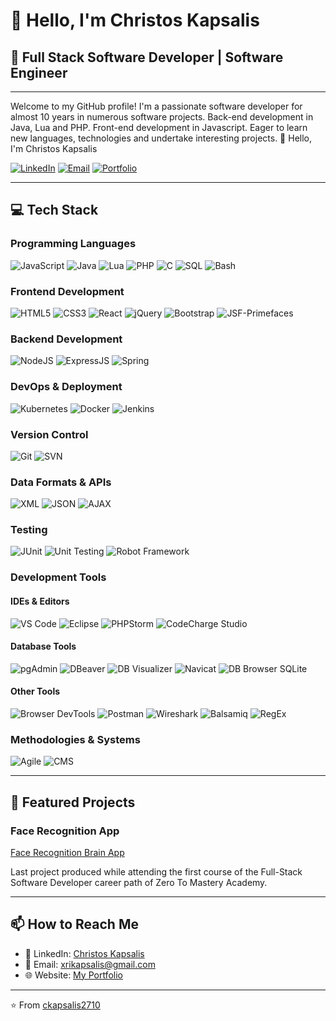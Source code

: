 👋 Hello, I'm Christos Kapsalis
==================================

## 🚀 Full Stack Software Developer | Software Engineer
-----------------------------

Welcome to my GitHub profile! I'm a passionate software developer for almost 10 years in numerous software projects. Back-end development in Java, Lua and PHP. Front-end development in Javascript. Eager to learn new languages, technologies and undertake interesting projects.
👋 Hello, I'm Christos Kapsalis

[![LinkedIn](https://img.shields.io/badge/LinkedIn-0077B5?style=for-the-badge&logo=linkedin&logoColor=white)](https://linkedin.com/in/christos-kapsalis-lin/)
[![Email](https://img.shields.io/badge/Email-D14836?style=for-the-badge&logo=gmail&logoColor=white)](mailto:xrikapsalis@example.com)
[![Portfolio](https://img.shields.io/badge/Portfolio-000000?style=for-the-badge&logo=About.me&logoColor=white)](https://ckapsalis2710.github.io/portfolio/)

---

## 💻 Tech Stack

### Programming Languages
![JavaScript](https://img.shields.io/badge/JavaScript-F7DF1E?style=for-the-badge&logo=javascript&logoColor=black)
![Java](https://img.shields.io/badge/Java-ED8B00?style=for-the-badge&logo=openjdk&logoColor=white)
![Lua](https://img.shields.io/badge/Lua-2C2D72?style=for-the-badge&logo=lua&logoColor=white)
![PHP](https://img.shields.io/badge/PHP-777BB4?style=for-the-badge&logo=php&logoColor=white)
![C](https://img.shields.io/badge/C-00599C?style=for-the-badge&logo=c&logoColor=white)
![SQL](https://img.shields.io/badge/SQL-4479A1?style=for-the-badge&logo=postgresql&logoColor=white)
![Bash](https://img.shields.io/badge/Bash-4EAA25?style=for-the-badge&logo=gnu-bash&logoColor=white)

### Frontend Development
![HTML5](https://img.shields.io/badge/HTML5-E34F26?style=for-the-badge&logo=html5&logoColor=white)
![CSS3](https://img.shields.io/badge/CSS3-1572B6?style=for-the-badge&logo=css3&logoColor=white)
![React](https://img.shields.io/badge/React-20232A?style=for-the-badge&logo=react&logoColor=61DAFB)
![jQuery](https://img.shields.io/badge/jQuery-0769AD?style=for-the-badge&logo=jquery&logoColor=white)
![Bootstrap](https://img.shields.io/badge/Bootstrap-7952B3?style=for-the-badge&logo=bootstrap&logoColor=white)
![JSF-Primefaces](https://img.shields.io/badge/JSF--Primefaces-007396?style=for-the-badge&logo=java&logoColor=white)

### Backend Development
![NodeJS](https://img.shields.io/badge/Node.js-339933?style=for-the-badge&logo=nodedotjs&logoColor=white)
![ExpressJS](https://img.shields.io/badge/Express.js-000000?style=for-the-badge&logo=express&logoColor=white)
![Spring](https://img.shields.io/badge/Spring-6DB33F?style=for-the-badge&logo=spring&logoColor=white)

### DevOps & Deployment
![Kubernetes](https://img.shields.io/badge/Kubernetes-326CE5?style=for-the-badge&logo=kubernetes&logoColor=white)
![Docker](https://img.shields.io/badge/Docker-2496ED?style=for-the-badge&logo=docker&logoColor=white)
![Jenkins](https://img.shields.io/badge/Jenkins-D24939?style=for-the-badge&logo=jenkins&logoColor=white)

### Version Control
![Git](https://img.shields.io/badge/Git-F05032?style=for-the-badge&logo=git&logoColor=white)
![SVN](https://img.shields.io/badge/SVN-809CC9?style=for-the-badge&logo=subversion&logoColor=white)

### Data Formats & APIs
![XML](https://img.shields.io/badge/XML-0C54C2?style=for-the-badge&logo=xml&logoColor=white)
![JSON](https://img.shields.io/badge/JSON-000000?style=for-the-badge&logo=json&logoColor=white)
![AJAX](https://img.shields.io/badge/AJAX-0769AD?style=for-the-badge&logo=javascript&logoColor=white)

### Testing
![JUnit](https://img.shields.io/badge/JUnit-25A162?style=for-the-badge&logo=junit5&logoColor=white)
![Unit Testing](https://img.shields.io/badge/Unit_Testing-3776AB?style=for-the-badge&logo=checkmarx&logoColor=white)
![Robot Framework](https://img.shields.io/badge/Robot_Framework-00B0D8?style=for-the-badge&logo=robot-framework&logoColor=white)

### Development Tools

#### IDEs & Editors
![VS Code](https://img.shields.io/badge/VS_Code-007ACC?style=for-the-badge&logo=visual-studio-code&logoColor=white)
![Eclipse](https://img.shields.io/badge/Eclipse-2C2255?style=for-the-badge&logo=eclipse&logoColor=white)
![PHPStorm](https://img.shields.io/badge/PHPStorm-000000?style=for-the-badge&logo=phpstorm&logoColor=white)
![CodeCharge Studio](https://img.shields.io/badge/CodeCharge_Studio-512BD4?style=for-the-badge&logo=code&logoColor=white)

#### Database Tools
![pgAdmin](https://img.shields.io/badge/pgAdmin-336791?style=for-the-badge&logo=postgresql&logoColor=white)
![DBeaver](https://img.shields.io/badge/DBeaver-4D4D4D?style=for-the-badge&logo=dbeaver&logoColor=white)
![DB Visualizer](https://img.shields.io/badge/DB_Visualizer-FF6600?style=for-the-badge&logo=databricks&logoColor=white)
![Navicat](https://img.shields.io/badge/Navicat-FF9900?style=for-the-badge&logo=navicat&logoColor=white)
![DB Browser SQLite](https://img.shields.io/badge/DB_Browser_SQLite-003B57?style=for-the-badge&logo=sqlite&logoColor=white)

#### Other Tools
![Browser DevTools](https://img.shields.io/badge/Browser_DevTools-4285F4?style=for-the-badge&logo=googlechrome&logoColor=white)
![Postman](https://img.shields.io/badge/Postman-FF6C37?style=for-the-badge&logo=postman&logoColor=white)
![Wireshark](https://img.shields.io/badge/Wireshark-1679A7?style=for-the-badge&logo=wireshark&logoColor=white)
![Balsamiq](https://img.shields.io/badge/Balsamiq-CC0000?style=for-the-badge&logo=balsamiq&logoColor=white)
![RegEx](https://img.shields.io/badge/Regular_Expressions-2F6690?style=for-the-badge&logo=regex&logoColor=white)

### Methodologies & Systems
![Agile](https://img.shields.io/badge/Agile-2496ED?style=for-the-badge&logo=agile&logoColor=white)
![CMS](https://img.shields.io/badge/CMS-8BC34A?style=for-the-badge&logo=wordpress&logoColor=white)

---

## 🌟 Featured Projects

### Face Recognition App
[Face Recognition Brain App](http://face-recognition-brain-lldi.onrender.com/)

Last project produced while attending the first course of the Full-Stack Software Developer career path of Zero To Mastery Academy. 

---

## 📫 How to Reach Me

- 💼 LinkedIn: [Christos Kapsalis](https://linkedin.com/in/christos-kapsalis-lin/)
- 📧 Email: xrikapsalis@gmail.com
- 🌐 Website: [My Portfolio](https://ckapsalis2710.github.io/portfolio/)

---

⭐️ From [ckapsalis2710](https://github.com/ckapsalis2710)
